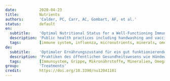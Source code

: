 ```yaml
---
date:          2020-04-23
title:         Nutrients
authors:       'Calder, PC, Carr, AC, Gombart, AF, et al.'
status:        default
en:
  subtitle:    'Optimal Nutritional Status for a Well-Functioning Immune System Is an Important Factor to Protect against Viral Infections'
  description: 'Public health practices including handwashing and vaccinations help reduce the spread and impact of infections. Nevertheless, the global burden of infection is high, and additional measures are necessary. Acute respiratory tract infections, for example, were responsible for approximately 2.38 million deaths worldwide in 2016. The role nutrition plays in supporting the immune system is well-established. A wealth of mechanistic and clinical data show that vitamins, including vitamins A, B6, B12, C, D, E, and folate; trace elements, including zinc, iron, selenium, magnesium, and copper; and the omega-3 fatty acids eicosapentaenoic acid and docosahexaenoic acid play important and complementary roles in supporting the immune system. Inadequate intake and status of these nutrients are widespread, leading to a decrease in resistance to infections and as a consequence an increase in disease burden. Against this background the following conclusions are made: (1) supplementation with the above micronutrients and omega-3 fatty acids is a safe, effective, and low-cost strategy to help support optimal immune function; (2) supplementation above the Recommended Dietary Allowance (RDA), but within recommended upper safety limits, for specific nutrients such as vitamins C and D is warranted; and (3) public health officials are encouraged to include nutritional strategies in their recommendations to improve public health.'
  tags:        [immune system, influenza, micronutrients, minerals, omega-3 fatty acids, vitamin C, vitamin D, vitamins, viral infections]
de:
  subtitle:    'Optimaler Ernährungszustand für ein gut funktionierendes Immunsystem ist ein wichtiger Faktor zum Schutz vor Virusinfektionen'
  description: 'Praktiken des öffentlichen Gesundheitswesens wie Händewaschen und Impfungen tragen dazu bei, die Verbreitung und die Auswirkungen von Infektionen zu verringern. Dennoch ist die weltweite Belastung durch Infektionen hoch, und es sind zusätzliche Maßnahmen erforderlich. Akute Atemwegsinfektionen zum Beispiel waren 2016 weltweit für etwa 2,38 Millionen Todesfälle verantwortlich. Die Rolle, die die Ernährung bei der Unterstützung des Immunsystems spielt, ist allgemein bekannt. Eine Fülle mechanistischer und klinischer Daten zeigt, dass Vitamine, einschließlich der Vitamine A, B6, B12, C, D, E und Folsäure, Spurenelemente, einschließlich Zink, Eisen, Selen, Magnesium und Kupfer, und die Omega-3-Fettsäuren Eicosapentaensäure und Docosahexaensäure eine wichtige und ergänzende Rolle bei der Unterstützung des Immunsystems spielen. Eine unzureichende Aufnahme und ein unzureichender Status dieser Nährstoffe sind weit verbreitet und führen zu einer geringeren Widerstandsfähigkeit gegen Infektionen und infolgedessen zu einem Anstieg der Krankheitslast. Vor diesem Hintergrund werden die folgenden Schlussfolgerungen gezogen: (1) Die Supplementierung mit den oben genannten Mikronährstoffen und Omega-3-Fettsäuren ist eine sichere, wirksame und kostengünstige Strategie zur Unterstützung einer optimalen Immunfunktion; (2) eine Supplementierung oberhalb der empfohlenen Tagesdosis (Recommended Dietary Allowance, RDA), aber innerhalb der empfohlenen Sicherheitsobergrenzen für bestimmte Nährstoffe wie Vitamin C und D ist gerechtfertigt; und (3) Beamte des öffentlichen Gesundheitswesens werden aufgefordert, Ernährungsstrategien in ihre Empfehlungen zur Verbesserung der öffentlichen Gesundheit aufzunehmen.' 
  tags:        [Immunsystem, Grippe, Mikronährstoffe, Mineralien, Omega-3-Fettsäuren, Virusinfektion, Vitamin C, Vitamin D, Vitamine]
group:         'Treatments'
credit:        https://doi.org/10.3390/nu12041181
---
```

